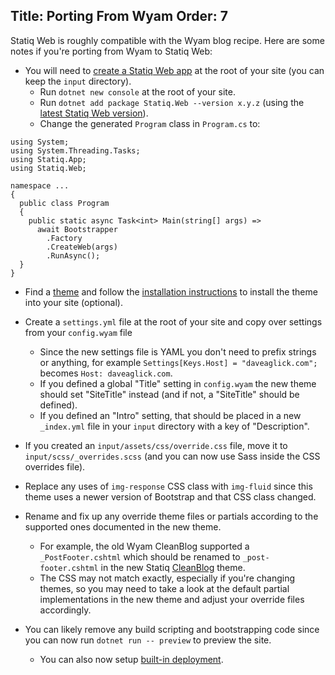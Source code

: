 Title: Porting From Wyam
Order: 7
---
Statiq Web is roughly compatible with the Wyam blog recipe. Here are some notes if you're porting from Wyam to Statiq Web:

- You will need to [create a Statiq Web app](/web) at the root of your site (you can keep the `input` directory).
  - Run `dotnet new console` at the root of your site.
  - Run `dotnet add package Statiq.Web --version x.y.z` (using the [latest Statiq Web version](https://www.nuget.org/packages/Statiq.Web)).
  - Change the generated `Program` class in `Program.cs` to:

```
using System;
using System.Threading.Tasks;
using Statiq.App;
using Statiq.Web;

namespace ...
{
  public class Program
  {
    public static async Task<int> Main(string[] args) =>
      await Bootstrapper
        .Factory
        .CreateWeb(args)
        .RunAsync();
  }
}
```

- Find a [theme](xref:web-themes) and follow the [installation instructions](xref:web-themes#installation) to install the theme into your site (optional).

- Create a `settings.yml` file at the root of your site and copy over settings from your `config.wyam` file
  - Since the new settings file is YAML you don't need to prefix strings or anything, for example `Settings[Keys.Host] = "daveaglick.com";` becomes `Host: daveaglick.com`.
  - If you defined a global "Title" setting in `config.wyam` the new theme should set "SiteTitle" instead (and if not, a "SiteTitle" should be defined).
  - If you defined an "Intro" setting, that should be placed in a new `_index.yml` file in your `input` directory with a key of "Description".

- If you created an `input/assets/css/override.css` file, move it to `input/scss/_overrides.scss` (and you can now use Sass inside the CSS overrides file).

- Replace any uses of `img-response` CSS class with `img-fluid` since this theme uses a newer version of Bootstrap and that CSS class changed.

- Rename and fix up any override theme files or partials according to the supported ones documented in the new theme.
  - For example, the old Wyam CleanBlog supported a `_PostFooter.cshtml` which should be renamed to `_post-footer.cshtml` in the new Statiq [CleanBlog](https://github.com/statiqdev/CleanBlog) theme.
  - The CSS may not match exactly, especially if you're changing themes, so you may need to take a look at the default partial implementations in the new theme and adjust your override files accordingly.

- You can likely remove any build scripting and bootstrapping code since you can now run `dotnet run -- preview` to preview the site.
  - You can also now setup [built-in deployment](xref:web-deployment).
